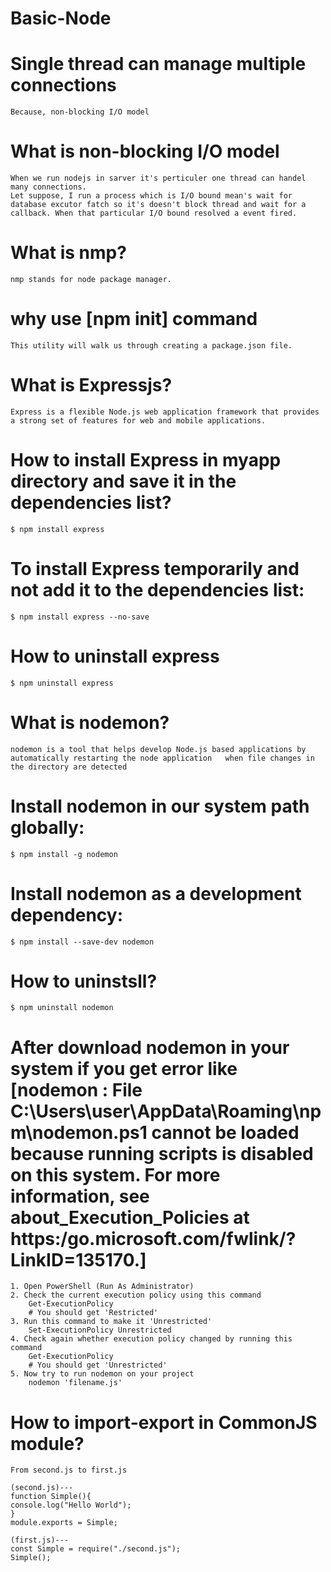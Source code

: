# Basic-Node


# Single thread can manage multiple connections
    Because, non-blocking I/O model

# What is non-blocking I/O model
    When we run nodejs in sarver it's perticuler one thread can handel many connections.    
    Let suppose, I run a process which is I/O bound mean's wait for database excutor fatch so it's doesn't block thread and wait for a callback. When that particular I/O bound resolved a event fired.    

# What is nmp?
    nmp stands for node package manager.

# why use [npm init] command
    This utility will walk us through creating a package.json file.

# What is Expressjs?
    Express is a flexible Node.js web application framework that provides a strong set of features for web and mobile applications.

# How to install Express in myapp directory and save it in the dependencies list?
    $ npm install express

# To install Express temporarily and not add it to the dependencies list:
    $ npm install express --no-save

#  How to uninstall express
    $ npm uninstall express

# What is nodemon?
    nodemon is a tool that helps develop Node.js based applications by automatically restarting the node application   when file changes in the directory are detected

# Install nodemon in our system path globally:
    $ npm install -g nodemon

# Install nodemon as a development dependency:
    $ npm install --save-dev nodemon

# How to uninstsll?
    $ npm uninstall nodemon

# After download nodemon in your system if you get error like [nodemon : File C:\Users\user\AppData\Roaming\npm\nodemon.ps1 cannot be loaded because running   scripts is disabled on this system. For more information, see about_Execution_Policies at   https:/go.microsoft.com/fwlink/?LinkID=135170.]
    1. Open PowerShell (Run As Administrator)  
    2. Check the current execution policy using this command  
        Get-ExecutionPolicy
        # You should get 'Restricted'
    3. Run this command to make it 'Unrestricted'  
        Set-ExecutionPolicy Unrestricted  
    4. Check again whether execution policy changed by running this command  
        Get-ExecutionPolicy
        # You should get 'Unrestricted'
    5. Now try to run nodemon on your project  
        nodemon 'filename.js'  
        
# How to import-export in CommonJS module?      
    From second.js to first.js  
    
    (second.js)---
    function Simple(){
    console.log("Hello World");
    }
    module.exports = Simple;

    (first.js)---
    const Simple = require("./second.js");
    Simple();  

 